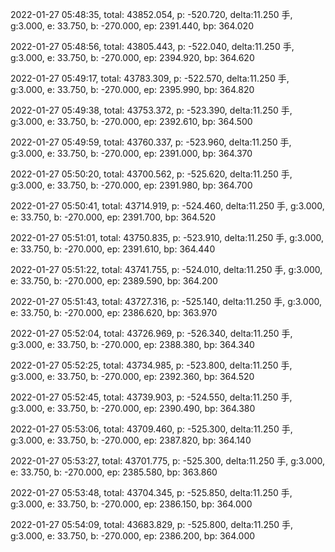 2022-01-27 05:48:35, total: 43852.054, p: -520.720, delta:11.250 手, g:3.000, e: 33.750, b: -270.000, ep: 2391.440, bp: 364.020

2022-01-27 05:48:56, total: 43805.443, p: -522.040, delta:11.250 手, g:3.000, e: 33.750, b: -270.000, ep: 2394.920, bp: 364.620

2022-01-27 05:49:17, total: 43783.309, p: -522.570, delta:11.250 手, g:3.000, e: 33.750, b: -270.000, ep: 2395.990, bp: 364.820

2022-01-27 05:49:38, total: 43753.372, p: -523.390, delta:11.250 手, g:3.000, e: 33.750, b: -270.000, ep: 2392.610, bp: 364.500

2022-01-27 05:49:59, total: 43760.337, p: -523.960, delta:11.250 手, g:3.000, e: 33.750, b: -270.000, ep: 2391.000, bp: 364.370

2022-01-27 05:50:20, total: 43700.562, p: -525.620, delta:11.250 手, g:3.000, e: 33.750, b: -270.000, ep: 2391.980, bp: 364.700

2022-01-27 05:50:41, total: 43714.919, p: -524.460, delta:11.250 手, g:3.000, e: 33.750, b: -270.000, ep: 2391.700, bp: 364.520

2022-01-27 05:51:01, total: 43750.835, p: -523.910, delta:11.250 手, g:3.000, e: 33.750, b: -270.000, ep: 2391.610, bp: 364.440

2022-01-27 05:51:22, total: 43741.755, p: -524.010, delta:11.250 手, g:3.000, e: 33.750, b: -270.000, ep: 2389.590, bp: 364.200

2022-01-27 05:51:43, total: 43727.316, p: -525.140, delta:11.250 手, g:3.000, e: 33.750, b: -270.000, ep: 2386.620, bp: 363.970

2022-01-27 05:52:04, total: 43726.969, p: -526.340, delta:11.250 手, g:3.000, e: 33.750, b: -270.000, ep: 2388.380, bp: 364.340

2022-01-27 05:52:25, total: 43734.985, p: -523.800, delta:11.250 手, g:3.000, e: 33.750, b: -270.000, ep: 2392.360, bp: 364.520

2022-01-27 05:52:45, total: 43739.903, p: -524.550, delta:11.250 手, g:3.000, e: 33.750, b: -270.000, ep: 2390.490, bp: 364.380

2022-01-27 05:53:06, total: 43709.460, p: -525.300, delta:11.250 手, g:3.000, e: 33.750, b: -270.000, ep: 2387.820, bp: 364.140

2022-01-27 05:53:27, total: 43701.775, p: -525.300, delta:11.250 手, g:3.000, e: 33.750, b: -270.000, ep: 2385.580, bp: 363.860

2022-01-27 05:53:48, total: 43704.345, p: -525.850, delta:11.250 手, g:3.000, e: 33.750, b: -270.000, ep: 2386.150, bp: 364.000

2022-01-27 05:54:09, total: 43683.829, p: -525.800, delta:11.250 手, g:3.000, e: 33.750, b: -270.000, ep: 2386.200, bp: 364.000